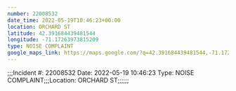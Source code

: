 ```yaml
---
number: 22008532
date_time: 2022-05-19T10:46:23+00:00
location: ORCHARD ST
latitude: 42.391684439481544
longitude: -71.17263973815209
type: NOISE COMPLAINT
google_maps_link: https://maps.google.com/?q=42.391684439481544,-71.17263973815209
---
```


;;;Incident #: 22008532  Date: 2022-05-19 10:46:23   Type: NOISE COMPLAINT;;;Location: ORCHARD ST;;;;;;
